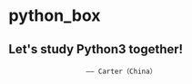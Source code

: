 # python_box
Let's study Python3 together!
--------------------------------                     
                       —— Carter（China）
